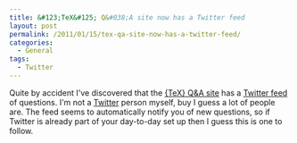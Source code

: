 ```yaml
---
title: &#123;TeX&#125; Q&#038;A site now has a Twitter feed
layout: post
permalink: /2011/01/15/tex-qa-site-now-has-a-twitter-feed/
categories:
  - General
tags:
  - Twitter
---
```

Quite by accident I've discovered that the [{TeX} Q&A site](https://tex.stackexchange.com/) has a [Twitter feed](http://twitter.com/StackTeX/) of questions. I'm not a [Twitter](http://www.twitter.com/) person myself, buy I guess a lot of people are. The feed seems to automatically notify you of new questions, so if Twitter is already part of your day-to-day set up then I guess this is one to follow.
